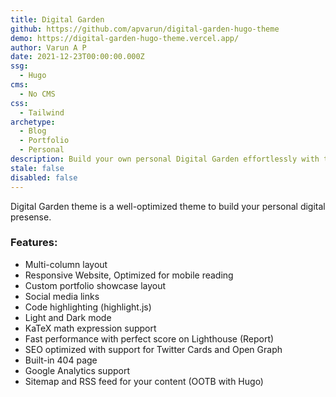```yaml
---
title: Digital Garden
github: https://github.com/apvarun/digital-garden-hugo-theme
demo: https://digital-garden-hugo-theme.vercel.app/
author: Varun A P
date: 2021-12-23T00:00:00.000Z
ssg:
  - Hugo
cms:
  - No CMS
css:
  - Tailwind
archetype:
  - Blog
  - Portfolio
  - Personal
description: Build your own personal Digital Garden effortlessly with this Hugo theme
stale: false
disabled: false
---
```


Digital Garden theme is a well-optimized theme to build your personal digital presense.

### Features:

- Multi-column layout
- Responsive Website, Optimized for mobile reading
- Custom portfolio showcase layout
- Social media links
- Code highlighting (highlight.js)
- Light and Dark mode
- KaTeX math expression support
- Fast performance with perfect score on Lighthouse (Report)
- SEO optimized with support for Twitter Cards and Open Graph
- Built-in 404 page
- Google Analytics support
- Sitemap and RSS feed for your content (OOTB with Hugo)
